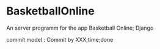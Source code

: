 # BasketballOnline
An server programm for the app Basketball Online; Django

commit model : Commit by XXX;time;done
